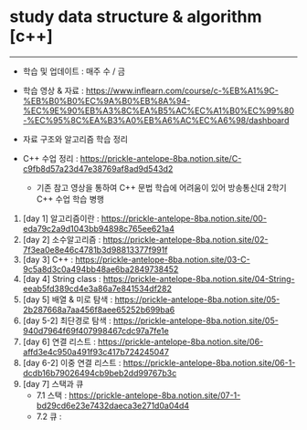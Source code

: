 # study data structure & algorithm [c++]
---
- 학습 및 업데이트 : 매주 수 / 금

- 학습 영상 & 자료 : https://www.inflearn.com/course/c-%EB%A1%9C-%EB%B0%B0%EC%9A%B0%EB%8A%94-%EC%9E%90%EB%A3%8C%EA%B5%AC%EC%A1%B0%EC%99%80-%EC%95%8C%EA%B3%A0%EB%A6%AC%EC%A6%98/dashboard
- 자료 구조와 알고리즘 학습 정리
- C++ 수업 정리 : https://prickle-antelope-8ba.notion.site/C-c9fb8d57a23d47e38769af8ad9d543d2
  - 기존 참고 영상을 통하여 C++ 문법 학습에 어려움이 있어 방송통신대 2학기 C++ 수업 학습 병행

1. [day 1] 알고리즘이란 : https://prickle-antelope-8ba.notion.site/00-eda79c2a9d1043bb94898c765ee621a4
2. [day 2] 소수알고리즘 : https://prickle-antelope-8ba.notion.site/02-7f3ea0e8e46c4781b3d98813377f991f
3. [day 3] C++         : https://prickle-antelope-8ba.notion.site/03-C-9c5a8d3c0a494bb48ae6ba2849738452
4. [day 4] String class : https://prickle-antelope-8ba.notion.site/04-String-eeab5fd389cd4e3a86a7e841534df282
5. [day 5] 배열 & 미로 탐색 : https://prickle-antelope-8ba.notion.site/05-2b287668a7aa456f8aee65252b699ba6
6. [day 5-2] 최단경로 탐색 : https://prickle-antelope-8ba.notion.site/05-940d7964f69f407998467cdc97a7fe1e
7. [day 6] 연결 리스트 : https://prickle-antelope-8ba.notion.site/06-affd3e4c950a491f93c417b724245047
8. [day 6-2] 이중 연결 리스트 : https://prickle-antelope-8ba.notion.site/06-1-dcdb16b79026494cb9beb2dd99767b3c
9. [day 7] 스택과 큐
   - 7.1 스택 : https://prickle-antelope-8ba.notion.site/07-1-bd29cd6e23e7432daeca3e271d0a04d4
   - 7.2 큐 : 
